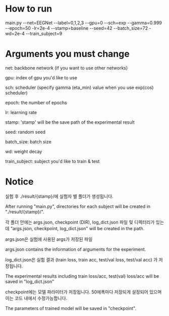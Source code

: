 # How to run

main.py --net=EEGNet --label=0,1,2,3 --gpu=0 --sch=exp --gamma=0.999 --epoch=50 -lr=2e-4 --stamp=baseline --seed=42 --batch_size=72 -wd=2e-4 --train_subject=9


# Arguments you must change
net: backbone network (if you want to use other networks)

gpu: index of gpu you'd like to use

sch: scheduler (specify gamma (eta_min) value when you use exp(cos) scheduler)

epoch: the number of epochs

lr: learning rate

stamp: 'stamp' will be the save path of the experimental result

seed: random seed

batch_size: batch size

wd: weight decay

train_subject: subject you'd like to train & test


# Notice

실험 후 ./result/{stamp}/에 실험자 별 폴더가 생성됩니다.

After running "main.py", directories for each subject will be created in "./result/{stamp}/".

각 폴더 안에는 args.json, checkpoint (DIR), log_dict.json 파일 및 디렉터리가 있는데
"args.json, checkpoint, log_dict.json" will be created in the path.

args.json은 실험에 사용된 args가 저장된 파일

args.json contains the information of arguments for the experiment.

log_dict.json은 실험 결과 (train loss, train acc, test/val loss, test/val acc) 가 저장됩니다.

The experimental results including train loss/acc, test(val) loss/acc will be saved in "log_dict.json"

checkpoint에는 모델 파라미터가 저장됩니다. 50에폭마다 저장되게 설정되어 있으며 이는 코드 내에서 수정가능합니다. 

The parameters of trained model will be saved in "checkpoint". 